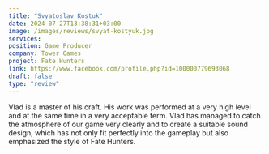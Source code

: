 ```yaml
---
title: "Svyatoslav Kostuk"
date: 2024-07-27T13:38:31+03:00
image: /images/reviews/svyat-kostyuk.jpg
services:
position: Game Producer
company: Tower Games
project: Fate Hunters
link: https://www.facebook.com/profile.php?id=100000779693068
draft: false
type: "review"
---
```


Vlad is a master of his craft. His work was performed at a very high level and at the same time in a very acceptable term. Vlad has managed to catch the atmosphere of our game very clearly and to create a suitable sound design, which has not only fit perfectly into the gameplay but also emphasized the style of Fate Hunters.